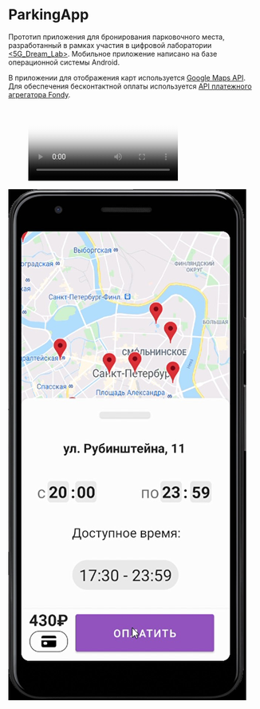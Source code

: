 # ParkingApp
Прототип приложения для бронирования парковочного места, разработанный в рамках участия в цифровой лаборатории [<5G_Dream_Lab>](https://5gdreamlab.spbu.ru/). Мобильное приложение написано на базе операционной системы Android.

В приложении для отображения карт используется [Google Maps API](https://developers.google.com/maps). 
Для обеспечения бесконтактной оплаты используется [API платежного агрегатора Fondy](https://docs.fondy.eu/ru/docs/page/16/?_ga=2.260700813.1651440901.1627302727-868854544.1627302727).


<figure class="video_container">
  <video controls="true" allowfullscreen="true" poster="C:\Users\Owner\Videos\Captures\poster_image.jpg">
    <source src="C:\Users\Owner\Videos\Captures\video.mp4" type="video/mp4">
  </video>
</figure>

[![Watch the video](video/poster_image.jpg)](video/video.mp4)

